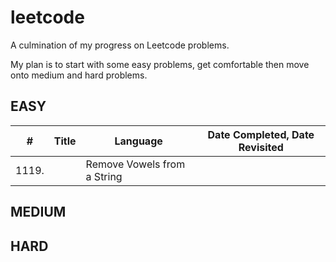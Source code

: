 # leetcode
A culmination of my progress on Leetcode problems. 

My plan is to start with some easy problems, get comfortable then move onto medium and hard problems. 
## EASY
| # | Title | Language | Date Completed, Date Revisited|
|---| ----- | -------- | ---------- |
|1119.| | Remove Vowels from a String| |C++| |3/25/20|
## MEDIUM

## HARD
